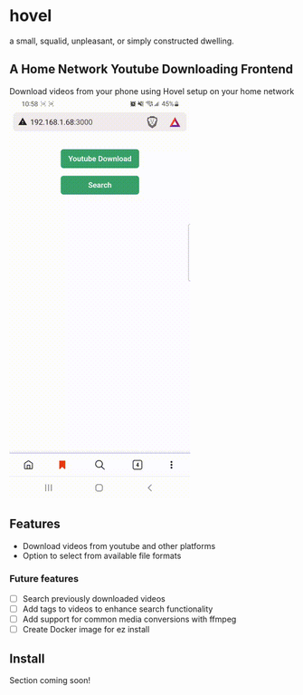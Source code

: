 # hovel
a small, squalid, unpleasant, or simply constructed dwelling.

## A Home Network Youtube Downloading Frontend
Download videos from your phone using Hovel setup on your home network
![](rsrcs_readme/downloaddemo.gif)

## Features
- Download videos from youtube and other platforms
- Option to select from available file formats

### Future features
- [ ] Search previously downloaded videos
- [ ] Add tags to videos to enhance search functionality
- [ ] Add support for common media conversions with ffmpeg
- [ ] Create Docker image for ez install

## Install
Section coming soon!

